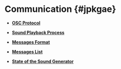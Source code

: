 # Communication {#jpkgae}

-   **[OSC Protocol](../../Sound/UG_VRS/VRS_communication_osc.md)**  

-   **[Sound Playback Process](../../Sound/UG_VRS/VRS_communication_sound.md)**  

-   **[Messages Format](../../Sound/UG_VRS/VRS_communication_messages.md)**  

-   **[Messages List](../../Sound/UG_VRS/VRS_communication_messages_list.md)**  

-   **[State of the Sound Generator](../../Sound/UG_VRS/VRS_communication_state.md)**  


